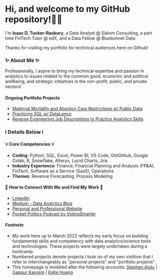 # Hi, and welcome to my GitHub repository!👋🏾

I'm **Isaac D. Tucker-Rasbury**, a Data Analyst @ Slalom Consulting, a part time FinTech Tutor @ edX, and a Data Fellow @ Bluebonnet Data.

Thanks for visiting my portfolio for technical audiences here on Github!

### ✨ About Me ✨

Professionally, I aspire to bring my technical expertise and passion in analytics to issues related to the common good, economic and political wellbeing, and strategic initiaitves in the non-profit, public, and private sectors!

#### Ongoing Portfolio Projects
- [Maternal Mortality and Abortion Care Restrictions w/ Public Data](https://github.com/TuckerRasbury/00_MaternalMortalityandAbortionRelatedStatistics)
- [Practicing SQL w/ DataLemur](https://github.com/TuckerRasbury/01_SQLPractice_Datalemur_ITR)
- [Reverse Engineering Job Descriptions to Practice Analytics Skills](https://github.com/TuckerRasbury/04_ReverseEngineeringJobDescriptions)

### ℹ️  Details Below  ℹ️

#### 💡 Core Competencies 💡
- **Coding**: Python, SQL, Excel, Power BI, VS Code, Git/Github, Google Colab, R, Snowflake, Alteryx, Lucid Charts, Jira
- **Industry Experience**: Finance, Financial Planning and Analysis (FP&A), FinTech, Software as a Service (SaaS), Operations
- **Themes**: Revenue Forecasting, Process Modeling

#### 📕 How to Connect With Me and Find My Work 📕
- [LinkedIn](https://www.linkedin.com/in/tuckerrasbury/)
- [Medium - Data Analytics Blog](https://medium.com/@tuckerrasburyisaac)
- [Personal and Professional Website](www.irasbury.squarespace.com)
- [Pocket Politics Podcast by VotingSmarter](https://open.spotify.com/show/5nVS8055RpPGlE4LpqTsbZ)

#### _Footnote_
- My work here up to March 2022 reflects my early focus on building fundamental skills and competency with data analytics/science tools and technologies. These projects were largely undertaken during a bootcamp.
- Numbered projects denote projects I took on of my own violition that I refer to interchangeably as "personal projects" and "portfolio projects".
- This homepage is modeled after the following accounts: [Stephen Ajulu](https://github.com/stephenajulu/stephenajulu.git) | [Gappur Kayssm](https://javascript.plainenglish.io/how-to-create-an-awesome-github-profile-readme-a474d5b45645) | [Katie Huang](https://github.com/katiehuangx)
